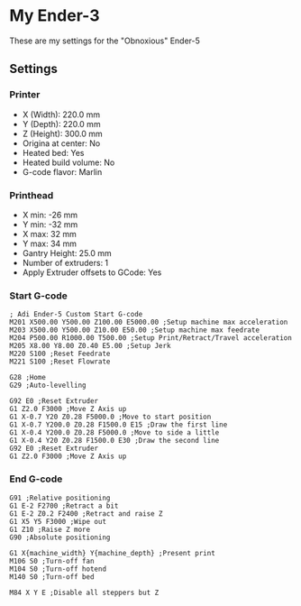 # My Ender-3

These are my settings for the "Obnoxious" Ender-5
 
## Settings

### Printer

* X (Width): 220.0 mm
* Y (Depth): 220.0 mm
* Z (Height): 300.0 mm
* Origina at center: No
* Heated bed: Yes
* Heated build volume: No
* G-code flavor: Marlin

### Printhead

* X min: -26 mm
* Y min: -32 mm
* X max: 32 mm
* Y max: 34 mm
* Gantry Height: 25.0 mm
* Number of extruders: 1
* Apply Extruder offsets to GCode: Yes

### Start G-code

```
; Adi Ender-5 Custom Start G-code
M201 X500.00 Y500.00 Z100.00 E5000.00 ;Setup machine max acceleration
M203 X500.00 Y500.00 Z10.00 E50.00 ;Setup machine max feedrate
M204 P500.00 R1000.00 T500.00 ;Setup Print/Retract/Travel acceleration
M205 X8.00 Y8.00 Z0.40 E5.00 ;Setup Jerk
M220 S100 ;Reset Feedrate
M221 S100 ;Reset Flowrate

G28 ;Home
G29 ;Auto-levelling

G92 E0 ;Reset Extruder
G1 Z2.0 F3000 ;Move Z Axis up
G1 X-0.7 Y20 Z0.28 F5000.0 ;Move to start position
G1 X-0.7 Y200.0 Z0.28 F1500.0 E15 ;Draw the first line
G1 X-0.4 Y200.0 Z0.28 F5000.0 ;Move to side a little
G1 X-0.4 Y20 Z0.28 F1500.0 E30 ;Draw the second line
G92 E0 ;Reset Extruder
G1 Z2.0 F3000 ;Move Z Axis up
```

### End G-code

```
G91 ;Relative positioning
G1 E-2 F2700 ;Retract a bit
G1 E-2 Z0.2 F2400 ;Retract and raise Z
G1 X5 Y5 F3000 ;Wipe out
G1 Z10 ;Raise Z more
G90 ;Absolute positioning

G1 X{machine_width} Y{machine_depth} ;Present print
M106 S0 ;Turn-off fan
M104 S0 ;Turn-off hotend
M140 S0 ;Turn-off bed

M84 X Y E ;Disable all steppers but Z
```
